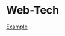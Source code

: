 # Web-Tech

<!-- [Basic Tages](HTML/1.%20Basic%20Tages/README.md#20block) -->

[Example](HTML/1.%20Basic%20Tages/README.md)
